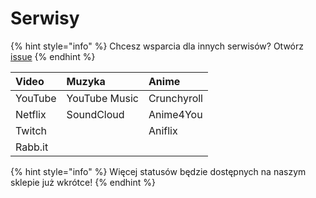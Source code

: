 # Serwisy

{% hint style="info" %}
Chcesz wsparcia dla innych serwisów? Otwórz [issue](https://github.com/PreMiD/Presences/issues/new?template=service_request.md)
{% endhint %}

| Video | Muzyka | Anime |
| :--- | :--- | :--- |
| YouTube | YouTube Music | Crunchyroll |
| Netflix | SoundCloud | Anime4You |
| Twitch |  | Aniflix |
| Rabb.it |  |  |

{% hint style="info" %}
Więcej statusów będzie dostępnych na naszym sklepie już wkrótce!
{% endhint %}

